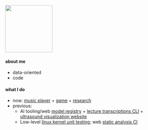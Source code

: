 <img height="150" src="https://user-images.githubusercontent.com/39812919/122685073-b5075180-d1df-11eb-8172-9ee6ada53190.gif" />
<!-- Trivia: in case you're reading this, the gif came from an obscure Boards of Canada page I found. If you don't know them, go listen, they're pretty good! -->

#### about me

- data-oriented
- code

#### what I do

- now: [music player](https://codeberg.org/musicca/skald) + [game](https://codeberg.org/catermujo/obtanium) + [research](https://github.com/isinyaaa/py-ffi)
- previous:
  - AI tooling/web [model registry](https://github.com/kubeflow/model-registry) + [lecture transcriptions CLI](https://codeberg.org/aehse/superlesson) +  [ultrasound visualization website](https://github.com/ultron-labs/ultron)
  - Low-level [linux kernel unit testing](https://summerofcode.withgoogle.com/proposals/details/XoZiYvMx); web [static analysis CI](https://github.com/openscanhub/openscanhub)
